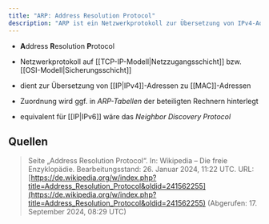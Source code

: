 ```yaml
---
title: "ARP: Address Resolution Protocol"
description: "ARP ist ein Netzwerkprotokoll zur Übersetzung von IPv4-Adressen in MAC-Adressen auf der Netzzugangsschicht. Es dient der Zuordnung von IP- zu MAC-Adressen und speichert diese ggf. in ARP-Tabellen. Für IPv6 wird stattdessen das Neighbor Discovery Protocol verwendet."
---
```


- **A**ddress **R**esolution **P**rotocol
- Netzwerkprotokoll auf [[TCP-IP-Modell|Netzzugangsschicht]] bzw. [[OSI-Modell|Sicherungsschicht]]

- dient zur Übersetzung von [[IP|IPv4]]-Adressen zu [[MAC]]-Adressen 
- Zuordnung wird ggf. in *ARP-Tabellen* der beteiligten Rechnern hinterlegt
- equivalent für [[IP|IPv6]] wäre das *Neighbor Discovery Protocol*

## Quellen

> Seite „Address Resolution Protocol“. In: Wikipedia – Die freie Enzyklopädie. Bearbeitungsstand: 26. Januar 2024, 11:22 UTC. URL: [https://de.wikipedia.org/w/index.php?title=Address_Resolution_Protocol&oldid=241562255](https://de.wikipedia.org/w/index.php?title=Address_Resolution_Protocol&oldid=241562255) (Abgerufen: 17. September 2024, 08:29 UTC)
